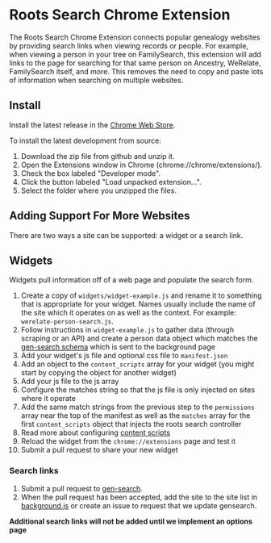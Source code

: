 Roots Search Chrome Extension
=============================

The Roots Search Chrome Extension connects popular genealogy websites by providing search links when viewing records or people. For example, when viewing a person in your tree on FamilySearch, this extension will add links to the page for searching for that same person on Ancestry, WeRelate, FamilySearch itself, and more. This removes the need to copy and paste lots of information when searching on multiple websites.

Install
-------

Install the latest release in the [Chrome Web Store](https://chrome.google.com/webstore/detail/rootssearch/aolcffalbhpnojekmimmelebjchjmmgn).

To install the latest development from source:

1. Download the zip file from github and unzip it.
1. Open the Extensions window in Chrome (chrome://chrome/extensions/).
1. Check the box labeled "Developer mode".
1. Click the button labeled "Load unpacked extension...".
1. Select the folder where you unzipped the files.

Adding Support For More Websites
----------------------------------

There are two ways a site can be supported: a widget or a search link.

## Widgets

Widgets pull information off of a web page and populate the search form.

1. Create a copy of `widgets/widget-example.js` and rename it to something that is appropriate for your widget. Names usually include the name of the site which it operates on as well as the context. For example: `werelate-person-search.js`.
1. Follow instructions in `widget-example.js` to gather data (through scraping or an API) and create a person data object which matches the [gen-search schema](https://github.com/genealogysystems/gen-search#schema) which is sent to the background page
1. Add your widget's js file and optional css file to `manifest.json`
  1. Add an object to the `content_scripts` array for your widget (you might start by copying the object for another widget)
  1. Add your js file to the js array
  1. Configure the matches string so that the js file is only injected on sites where it operate
  1. Add the same match strings from the previous step to the `permissions` array near the top of the manifest as well as the `matches` array for the first `content_scripts` object that injects the roots search controller
  1. Read more about configuring [content scripts](http://developer.chrome.com/extensions/content_scripts.html)
1. Reload the widget from the `chrome://extensions` page and test it
1. Submit a pull request to share your new widget

### Search links

1. Submit a pull request to [gen-search](https://github.com/genealogysystems/gen-search).
2. When the pull request has been accepted, add the site to the site list in [background.js](https://github.com/rootsdev/roots-search/blob/master/background/background.js) or create an issue to request that we update gensearch.

__Additional search links will not be added until we implement an options page__
